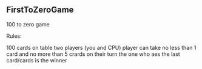 ## FirstToZeroGame
100 to zero game

Rules:

100 cards on table
two players (you and CPU)
player can take no less than 1 card and no more than 5 crards on their turn
the one who aes the last card/cards is the winner
